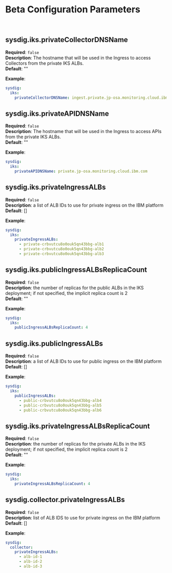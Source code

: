 <!-- Space: TOOLS -->
<!-- Parent: Installer -->
<!-- Title: [BETA] Configuration Parameters -->
<!-- Layout: plain -->

# Beta Configuration Parameters

<br />

## **sysdig.iks.privateCollectorDNSName**

**Required**: `false`<br />
**Description**: The hostname that will be used in the Ingress to access Collectors from the private IKS ALBs.<br />
**Default**: ""<br />

**Example**:

```yaml
sysdig:
  iks:
    privateCollectorDNSName: ingest.private.jp-osa.monitoring.cloud.ibm.com
```

## **sysdig.iks.privateAPIDNSName**

**Required**: `false`<br />
**Description**: The hostname that will be used in the Ingress to access APIs from the private IKS ALBs.<br />
**Default**: ""<br />

**Example**:

```yaml
sysdig:
  iks:
    privateAPIDNSName: private.jp-osa.monitoring.cloud.ibm.com
```

## **sysdig.iks.privateIngressALBs**

**Required**: `false`<br />
**Description**: a list of ALB IDs to use for private ingress on the IBM platform<br />
**Default**: []

**Example**:

```yaml
sysdig:
  iks:
    privateIngressALBs:
      - private-crbvutcu8o0ouk5qn43bbg-alb1
      - private-crbvutcu8o0ouk5qn43bbg-alb2
      - private-crbvutcu8o0ouk5qn43bbg-alb3
```

## **sysdig.iks.publicIngressALBsReplicaCount**

**Required**: `false`<br />
**Description**: the number of replicas for the public ALBs in the IKS deployment; if not specified, the implicit replica count is 2<br />
**Default**: ""<br />

**Example**:

```yaml
sysdig:
  iks:
    publicIngressALBsReplicaCount: 4
```

## **sysdig.iks.publicIngressALBs**

**Required**: `false`<br />
**Description**: a list of ALB IDs to use for public ingress on the IBM platform<br />
**Default**: []

**Example**:

```yaml
sysdig:
  iks:
    publicIngressALBs:
      - public-crbvutcu8o0ouk5qn43bbg-alb4
      - public-crbvutcu8o0ouk5qn43bbg-alb5
      - public-crbvutcu8o0ouk5qn43bbg-alb6
```

## **sysdig.iks.privateIngressALBsReplicaCount**

**Required**: `false`<br />
**Description**: the number of replicas for the private ALBs in the IKS deployment; if not specified, the implicit replica count is 2<br />
**Default**: ""<br />

**Example**:

```yaml
sysdig:
  iks:
    privateIngressALBsReplicaCount: 4
```

## **sysdig.collector.privateIngressALBs**

**Required**: `false`<br />
**Description**: list of ALB IDS to use for private ingress on the IBM platform<br />
**Default**: []

**Example**:

```yaml
sysdig:
  collector:
    privateIngressALBs:
      - alb-id-1
      - alb-id-2
      - alb-id-3
```

